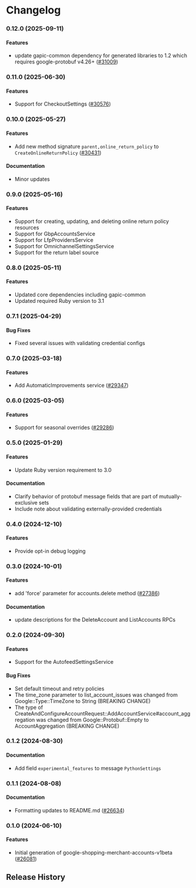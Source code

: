 # Changelog

### 0.12.0 (2025-09-11)

#### Features

* update gapic-common dependency for generated libraries to 1.2 which requires google-protobuf v4.26+ ([#31009](https://github.com/googleapis/google-cloud-ruby/issues/31009)) 

### 0.11.0 (2025-06-30)

#### Features

* Support for CheckoutSettings ([#30576](https://github.com/googleapis/google-cloud-ruby/issues/30576)) 

### 0.10.0 (2025-05-27)

#### Features

* Add new method signature `parent,online_return_policy` to `CreateOnlineReturnPolicy` ([#30431](https://github.com/googleapis/google-cloud-ruby/issues/30431)) 
#### Documentation

* Minor updates 

### 0.9.0 (2025-05-16)

#### Features

* Support for creating, updating, and deleting online return policy resources 
* Support for GbpAccountsService 
* Support for LfpProvidersService 
* Support for OmnichannelSettingsService 
* Support for the return label source 

### 0.8.0 (2025-05-11)

#### Features

* Updated core dependencies including gapic-common 
* Updated required Ruby version to 3.1 

### 0.7.1 (2025-04-29)

#### Bug Fixes

* Fixed several issues with validating credential configs 

### 0.7.0 (2025-03-18)

#### Features

* Add AutomaticImprovements service ([#29347](https://github.com/googleapis/google-cloud-ruby/issues/29347)) 

### 0.6.0 (2025-03-05)

#### Features

* Support for seasonal overrides ([#29286](https://github.com/googleapis/google-cloud-ruby/issues/29286)) 

### 0.5.0 (2025-01-29)

#### Features

* Update Ruby version requirement to 3.0 
#### Documentation

* Clarify behavior of protobuf message fields that are part of mutually-exclusive sets 
* Include note about validating externally-provided credentials 

### 0.4.0 (2024-12-10)

#### Features

* Provide opt-in debug logging 

### 0.3.0 (2024-10-01)

#### Features

* add 'force' parameter for accounts.delete method ([#27386](https://github.com/googleapis/google-cloud-ruby/issues/27386)) 
#### Documentation

* update descriptions for the DeleteAccount and ListAccounts RPCs 

### 0.2.0 (2024-09-30)

#### Features

* Support for the AutofeedSettingsService 
#### Bug Fixes

* Set default timeout and retry policies 
* The time_zone parameter to list_account_issues was changed from Google::Type::TimeZone to String (BREAKING CHANGE) 
* The type of CreateAndConfigureAccountRequest::AddAccountService#account_aggregation was changed from Google::Protobuf::Empty to AccountAggregation (BREAKING CHANGE) 

### 0.1.2 (2024-08-30)

#### Documentation

* Add field `experimental_features` to message `PythonSettings` 

### 0.1.1 (2024-08-08)

#### Documentation

* Formatting updates to README.md ([#26634](https://github.com/googleapis/google-cloud-ruby/issues/26634)) 

### 0.1.0 (2024-06-10)

#### Features

* Initial generation of google-shopping-merchant-accounts-v1beta ([#26081](https://github.com/googleapis/google-cloud-ruby/issues/26081)) 

## Release History
